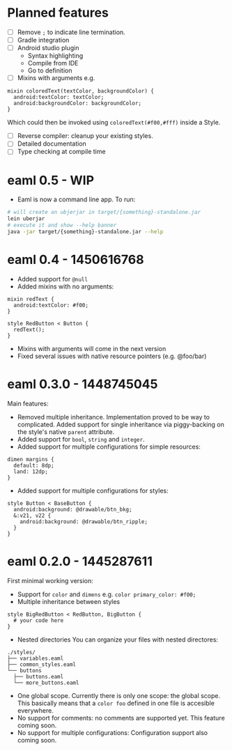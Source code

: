 # Planned features

- [ ] Remove `;` to indicate line termination.
- [ ] Gradle integration
- [ ] Android studio plugin
  - Syntax highlighting
  - Compile from IDE
  - Go to definition
- [ ] Mixins with arguments e.g.
```
mixin coloredText(textColor, backgroundColor) {
  android:textColor: textColor;
  android:backgroundColor: backgroundColor;
}
```
Which could then be invoked using `coloredText(#f00,#fff)` inside a Style.
- [ ] Reverse compiler: cleanup your existing styles.
- [ ] Detailed documentation
- [ ] Type checking at compile time

# eaml 0.5 - WIP

- Eaml is now a command line app. To run:
```bash
# will create an ubjerjar in target/{something}-standalone.jar
lein uberjar
# execute it and show --help banner
java -jar target/{something}-standalone.jar --help
```

# eaml 0.4 - 1450616768

- Added support for `@null`
- Added mixins with no arguments:
```
mixin redText {
  android:textColor: #f00;
}

style RedButton < Button {
  redText();
}
```
- Mixins with arguments will come in the next version
- Fixed several issues with native resource pointers (e.g. @foo/bar)

# eaml 0.3.0 - 1448745045

Main features:
- Removed multiple inheritance. Implementation proved to be way to complicated.
  Added support for single inheritance via piggy-backing on the style's native
  `parent` attribute.
- Added support for `bool`, `string` and `integer`.
- Added support for multiple configurations for simple resources:
```
dimen margins {
  default: 8dp;
  land: 12dp;
}
```
- Added support for multiple configurations for styles:
```
style Button < BaseButton {
  android:background: @drawable/btn_bkg;
  &:v21, v22 {
    android:background: @drawable/btn_ripple;
  }
}
```

# eaml 0.2.0 - 1445287611

First minimal working version:
- Support for `color` and `dimens` e.g. `color primary_color: #f00;`
- Multiple inheritance between styles
```
style BigRedButton < RedButton, BigButton {
  # your code here
}
```
- Nested directories
  You can organize your files with nested directores:
```
./styles/
├── variables.eaml
├── common_styles.eaml
└── buttons
  ├── buttons.eaml
  └── more_buttons.eaml
```
- One global scope.
  Currently there is only one scope: the global scope. This basically
  means that a `color foo` defined in one file is accesible everywhere.
- No support for comments: no comments are supported yet. This feature
  coming soon.
- No support for multiple configurations: Configuration support also
  coming soon.


